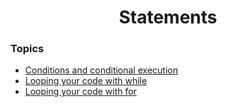 <h1 align="center">Statements</h1>

### Topics

- [Conditions and conditional execution](https://github.com/algorodev/python-essentials-cisco-certification/tree/main/the-hello-world-program/conditional)
- [Looping your code with while](https://github.com/algorodev/python-essentials-cisco-certification/tree/main/the-hello-world-program/while-loop)
- [Looping your code with for](https://github.com/algorodev/python-essentials-cisco-certification/tree/main/the-hello-world-program/for-loop)
